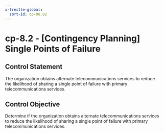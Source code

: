 ```yaml
---
x-trestle-global:
  sort-id: cp-08.02
---
```


# cp-8.2 - \[Contingency Planning\] Single Points of Failure

## Control Statement

The organization obtains alternate telecommunications services to reduce the likelihood of sharing a single point of failure with primary telecommunications services.

## Control Objective

Determine if the organization obtains alternate telecommunications services to reduce the likelihood of sharing a single point of failure with primary telecommunications services.
